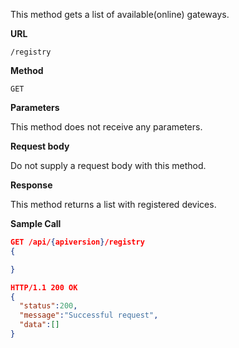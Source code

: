 This method gets a list of available(online) gateways.

**URL**

`/registry`

**Method**

`GET`

**Parameters**

This method does not receive any parameters.

**Request body**

Do not supply a request body with this method.

**Response**

This method returns a list with registered devices.

**Sample Call**

```json
GET /api/{apiversion}/registry
{

}

HTTP/1.1 200 OK
{  
  "status":200,
  "message":"Successful request",
  "data":[]
}
```
